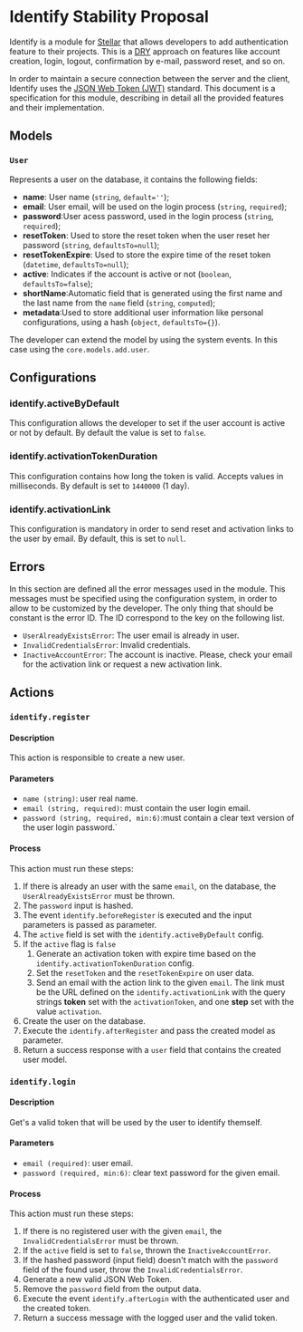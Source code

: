 # Identify Stability Proposal

Identify is a module for [Stellar](https://stellar-framework.com) that allows developers to add authentication feature to their projects. This is a [DRY](https://en.wikipedia.org/wiki/Don%27t_repeat_yourself) approach on features like account creation, login, logout, confirmation by e-mail, password reset, and so on.

In order to maintain a secure connection between the server and the client, Identify uses the [JSON Web Token (JWT)](https://tools.ietf.org/html/rfc7519) standard. This document is a specification for this module, describing in detail all the provided features and their implementation.

## Models

### `User`

Represents a user on the database, it contains the following fields:

* **name**: User name (`string`, `default=''`);
* **email**: User email, will be used on the login process (`string`, `required`);
* **password**:User acess password, used in the login process (`string`, `required`);
* **resetToken**: Used to store the reset token when the user reset her password (`string`, `defaultsTo=null`);
* **resetTokenExpire**: Used to store the expire time of the reset token (`datetime`, `defaultsTo=null`);
* **active**: Indicates if the account is active or not (`boolean`, `defaultsTo=false`);
* **shortName**:Automatic field that is generated using the first name and the last name from the `name` field (`string`, `computed`);
* **metadata**:Used to store additional user information like personal configurations, using a hash (`object`, `defaultsTo={}`).

The developer can extend the model by using the system events. In this case using the `core.models.add.user`.

## Configurations

### identify.activeByDefault

This configuration allows the developer to set if the user account is active or not by default. By default the value is set to `false`.

### identify.activationTokenDuration

This configuration contains how long the token is valid. Accepts values in milliseconds. By default is set to `1440000` (1 day).

### identify.activationLink

This configuration is mandatory in order to send reset and activation links to the user by email. By default, this is set to `null`.

## Errors

In this section are defined all the error messages used in the module. This messages must be specified using the configuration system, in order to allow to be customized by the developer. The only thing that should be constant is the error ID. The ID correspond to the key on the following list.

- `UserAlreadyExistsError`: The user email is already in user.
- `InvalidCredentialsError`: Invalid credentials.
- `InactiveAccountError`: The account is inactive. Please, check your email for the activation link or request a new activation link.

## Actions

### `identify.register`

#### Description

This action is responsible to create a new user.

#### Parameters

- `name (string)`: user real name.
- `email (string, required)`: must contain the user login email.
- `password (string, required, min:6)`:must contain a clear text version of the user login password.`

#### Process

This action must run these steps:

1. If there is already an user with the same `email`, on the database, the `UserAlreadyExistsError` must be thrown.
2. The `password` input is hashed.
3. The event `identify.beforeRegister` is executed and the input parameters is passed as parameter.
4. The `active` field is set with the `identify.activeByDefault` config.
5. If the `active` flag is `false`
    1. Generate an activation token with expire time based on the `identify.activationTokenDuration` config.
    2. Set the `resetToken` and the `resetTokenExpire` on user data.
    3. Send an email with the action link to the given `email`. The link must be the URL defined on the `identify.activationLink` with the query strings **token** set with the `activationToken`, and one **step** set with the value `activation`.
6. Create the user on the database.
7. Execute the `identify.afterRegister` and pass the created model as parameter.
8. Return a success response with a `user` field that contains the created user model.

### `identify.login`

#### Description

Get's a valid token that will be used by the user to identify themself.

#### Parameters

- `email (required)`: user email.
- `password (required, min:6)`: clear text password for the given email.

#### Process

This action must run these steps:

1. If there is no registered user with the given `email`, the `InvalidCredentialsError` must be thrown.
2. If the `active` field is set to `false`, thrown the `InactiveAccountError`.
3. If the hashed password (input field) doesn't match with the `password` field of the found user, throw the `InvalidCredentialsError`.
4. Generate a new valid JSON Web Token.
5. Remove the `password` field from the output data.
6. Execute the event `identify.afterLogin` with the authenticated user and the created token.
7. Return a success message with the logged user and the valid token.
